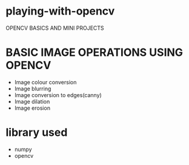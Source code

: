 # playing-with-opencv
OPENCV BASICS AND MINI PROJECTS 
<h1>BASIC IMAGE OPERATIONS USING OPENCV</h1>
<p title= BASIC IMAGE OPERATIONS>
<ul>
<li>Image colour conversion </li>
<li>Image blurring</li>
<li>Image conversion to edges(canny)</li>
<li>Image dilation</li>
<li>Image erosion</li>
</ul>
</p>


<h1>library used</h1>
<p title=library used->
<ul>
<li>numpy </li>
<li>opencv</li>
</ul>
</p>

<br>
<br>
